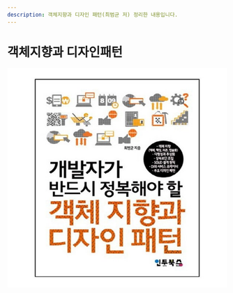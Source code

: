 ```yaml
---
description: 객체지향과 디자인 패턴(최범균 저) 정리한 내용입니다.
---
```


# 객체지향과 디자인패턴

![](../../.gitbook/assets/600.jpg)
